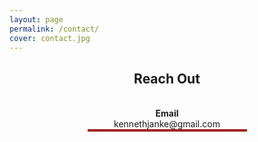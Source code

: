 ```yaml
---
layout: page
permalink: /contact/
cover: contact.jpg
---
```


<center><h2>Reach Out</h2></center>
<br />
<center>
	<strong>Email</strong>
	<a style="text-decoration: none;" href="mailto:kennethjanke@gmail.com"><p style="margin-top: 0;border-bottom: 4px solid #A12624; width: 255px;margin-top: 0; border-bottom: 4px solid #A12624;">kennethjanke@gmail.com</p></a>
</center>